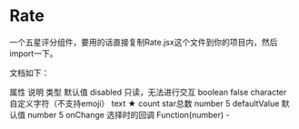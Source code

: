 # Rate

一个五星评分组件，要用的话直接复制Rate.jsx这个文件到你的项目内，然后import一下。


文档如下：

属性	                       说明	                                         类型	                           默认值
disabled	             只读，无法进行交互	                                boolean	                           false
character	             自定义字符（不支持emoji）                             text	                               ★
count	                  star总数	                                        number	                            5
defaultValue	             默认值	                                        number	                            5
onChange	             选择时的回调	                              Function(number)	                            -
